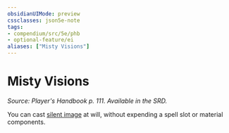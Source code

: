 ```yaml
---
obsidianUIMode: preview
cssclasses: json5e-note
tags:
- compendium/src/5e/phb
- optional-feature/ei
aliases: ["Misty Visions"]
---
```

# Misty Visions
*Source: Player's Handbook p. 111. Available in the SRD.* 

You can cast [silent image](../spells/silent-image.md#) at will, without expending a spell slot or material components.